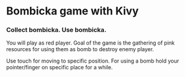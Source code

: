 # Bombicka game with Kivy

### Collect bombicka. Use bombicka.

You will play as red player. Goal of the game is the gathering of pink resources for using them as bomb to destroy enemy player.

Use touch for moving to specific position. For using a bomb hold your pointer/finger on specific place for a while. 